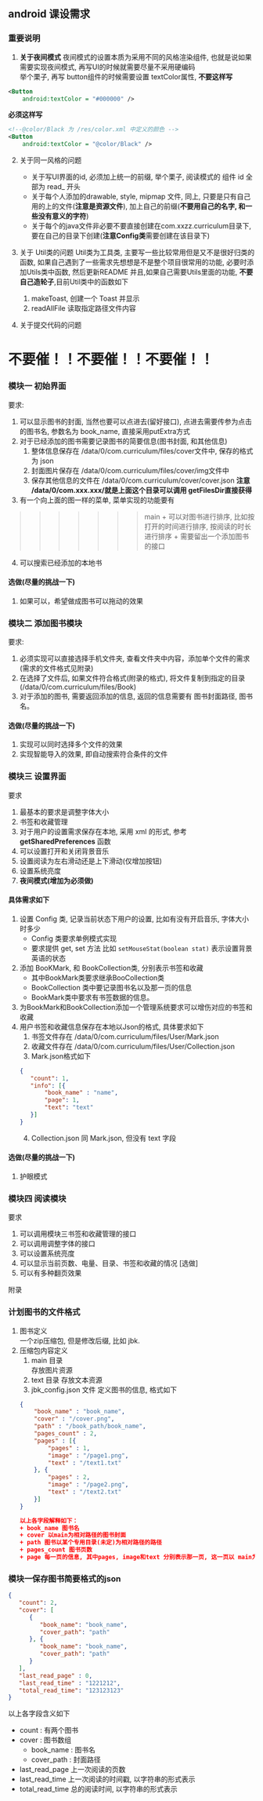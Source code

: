 ## android 课设需求

### 重要说明
1. **关于夜间模式**
夜间模式的设置本质为采用不同的风格渲染组件, 也就是说如果需要实现夜间模式, 再写UI的时候就需要尽量不采用硬编码<br>
举个栗子, 再写 button组件的时候需要设置 textColor属性, **不要这样写**
```xml
<Button
    android:textColor = "#000000" />
```
**必须这样写**
```xml
<!--@color/Black 为 /res/color.xml 中定义的颜色 -->
<Button
    android:textColor = "@color/Black" />
```
2. 关于同一风格的问题
   + 关于写UI界面的id, 必须加上统一的前缀, 举个栗子, 阅读模式的 组件 id 全部为 read_ 开头
   + 关于每个人添加的drawable, style, mipmap 文件, 同上, 只要是只有自己用的上的文件(**注意是资源文件**), 加上自己的前缀(**不要用自己的名字, 和一些没有意义的字符**)
   + 关于每个的java文件非必要不要直接创建在com.xxzz.curriculum目录下, 要在自己的目录下创建(**注意Config类**需要创建在该目录下)

3. 关于 Util类的问题
Util类为工具类, 主要写一些比较常用但是又不是很好归类的函数, 如果自己遇到了一些需求先想想是不是整个项目很常用的功能, 必要时添加Utils类中函数, 然后更新README
并且,如果自己需要Utils里面的功能, **不要自己造轮子**,目前Util类中的函数如下
   1. makeToast, 创建一个 Toast 并显示
   2. readAllFile 读取指定路径文件内容
4. 关于提交代码的问题

# 不要催！！不要催！！不要催！！

### 模块一 初始界面
要求:
1. 可以显示图书的封面, 当然也要可以点进去(留好接口), 点进去需要传参为点击的图书名, 参数名为 book_name,  直接采用putExtra方式
2. 对于已经添加的图书需要记录图书的简要信息(图书封面, 和其他信息)
   1. 整体信息保存在 /data/0/com.curriculum/files/cover文件中, 保存的格式为 json
   2. 封面图片保存在 /data/0/com.curriculum/files/cover/img文件中
   3. 保存其他信息的文件在 /data/0/com.curriculum/cover/cover.json
   **注意 /data/0/com.xxx.xxx/就是上面这个目录可以调用 getFilesDir直接获得**
3. 有一个向上面的图一样的菜单, 菜单实现的功能要有
>>>>>>> main
    + 可以对图书进行排序, 比如按打开的时间进行排序, 按阅读的时长进行排序
    + 需要留出一个添加图书的接口
4. 可以搜索已经添加的本地书
#### 选做(尽量的挑战一下)
1. 如果可以，希望做成图书可以拖动的效果
### 模块二 添加图书模块
要求:
1. 必须实现可以直接选择手机文件夹, 查看文件夹中内容，添加单个文件的需求(需求的文件格式见附录)
2. 在选择了文件后, 如果文件符合格式(附录的格式), 将文件复制到指定的目录(/data/0/com.curriculum/files/Book)
3. 对于添加的图书, 需要返回添加的信息, 返回的信息需要有 图书封面路径, 图书名。
#### 选做(尽量的挑战一下)
1. 实现可以同时选择多个文件的效果
2. 实现智能导入的效果, 即自动搜索符合条件的文件
### 模块三 设置界面
要求
1. 最基本的要求是调整字体大小
2. 书签和收藏管理
3. 对于用户的设置需求保存在本地, 采用 xml 的形式, 参考 **getSharedPreferences** 函数
4. 可以设置打开和关闭背景音乐
5. 设置阅读为左右滑动还是上下滑动(仅增加按钮)
6. 设置系统亮度
7. **夜间模式(增加为必须做)**
#### 具体需求如下
1. 设置 Config 类, 记录当前状态下用户的设置, 比如有没有开启音乐, 字体大小时多少
   + Config 类要求单例模式实现
   + 要求提供 get, set 方法 比如 ``setMouseStat(boolean stat)`` 表示设置背景英语的状态
2. 添加 BooKMark, 和 BookCollection类, 分别表示书签和收藏
   + 其中BookMark类要求继承BooCollection类
   + BookCollection 类中要记录图书名以及那一页的信息
   + BookMark类中要求有书签数据的信息。
3. 为BookMark和BookCollection添加一个管理系统要求可以增伤对应的书签和收藏
4. 用户书签和收藏信息保存在本地以Json的格式, 具体要求如下
   1. 书签文件存在 /data/0/com.curriculum/files/User/Mark.json
   2. 收藏文件存在 /data/0/com.curriculum/files/User/Collection.json
   3. Mark.json格式如下
   ```json
   {
      "count": 1,
      "info": [{
          "book_name" : "name",
          "page": 1,
          "text": "text"
      }]
   } 
   ```
   4. Collection.json 同 Mark.json, 但没有 text 字段
#### 选做(尽量的挑战一下)
1. 护眼模式
### 模块四 阅读模块
要求
1. 可以调用模块三书签和收藏管理的接口
2. 可以调用调整字体的接口
3. 可以设置系统亮度
4. 可以显示当前页数、电量、目录、书签和收藏的情况
[选做]
1. 可以有多种翻页效果

附录
### 计划图书的文件格式
1. 图书定义<br>
一个zip压缩包, 但是修改后缀, 比如 jbk.
2. 压缩包内容定义
    1. main 目录<br>
    存放图片资源
    2. text 目录
    存放文本资源
    3. jbk_config.json 文件 定义图书的信息, 格式如下
    ```json
    {
        "book_name" : "book_name",
        "cover" : "/cover.png",
        "path" : "/book_path/book_name",
        "pages_count" : 2,
        "pages" : [{
            "pages" : 1,
            "image" : "/page1.png",
            "text" : "/text1.txt"
        }, {
            "pages" : 2,
            "image" : "/page2.png",
            "text" : "/text2.txt"
        }]
    }

   以上各字段解释如下：
   + book_name 图书名
   + cover 以main为相对路径的图书封面
   + path 图书以某个专用目录(未定)为相对路径的路径
   + pages_count 图书页数
   + page 每一页的信息, 其中pages, image和text 分别表示那一页, 这一页以 main为相对路径的图片和以text为路径的文本
### 模块一保存图书简要格式的json
```json
{
   "count": 2,
   "cover": [
      {
         "book_name": "book_name",
         "cover_path": "path"
      }, {
         "book_name": "book_name",
         "cover_path": "path"
      }
   ],
   "last_read_page" : 0,
   "last_read_time" : "1221212",
   "total_read_time": "123123123"
}
```
以上各字段含义如下
+ count : 有两个图书
+ cover : 图书数组
  + book_name : 图书名
  + cover_path : 封面路径
+ last_read_page 上一次阅读的页数
+ last_read_time 上一次阅读的时间戳, 以字符串的形式表示
+ total_read_time 总的阅读时间, 以字符串的形式表示
